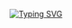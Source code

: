 <p align="center">
<a href="https://git.io/typing-svg"><img src="https://readme-typing-svg.demolab.com?font=Fira+Code&pause=1000&color=D227F7&background=FF494900&center=true&lines=Greetings+and+a+warm+welcome+to+my+profile.;I+am+Adeniji+Olajide;A+Full+Stack+Web+Developer;and+a+Software+Engineer.;I+have+a+passion+for+learning+new+things." alt="Typing SVG" /></a>
</p>
